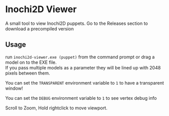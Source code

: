 # Inochi2D Viewer

A small tool to view Inochi2D puppets.
Go to the Releases section to download a precompiled version

## Usage
run `inochi2d-viewer.exe (puppet)` from the command prompt or drag a model on to the EXE file.  
If you pass multiple models as a parameter they will be lined up with 2048 pixels between them.

You can set the `TRANSPARENT` environment variable to `1` to have a transparent window!

You can set the `DEBUG` environment variable to `1` to see vertex debug info

Scroll to Zoom, Hold rightclick to move viewport.